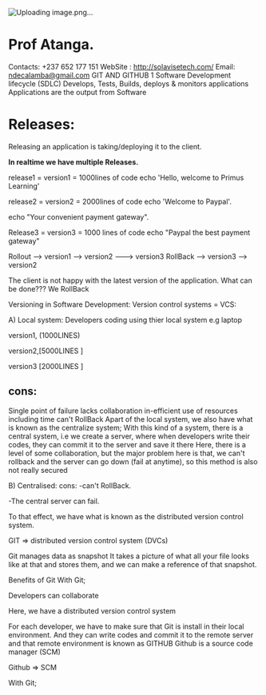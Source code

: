 
![Uploading image.png…]()


# Prof Atanga.
Contacts: +237 652 177 151
WebSite : http://solavisetech.com/
Email: ndecalamba@gmail.com
GIT AND GITHUB 1
Software Development lifecycle (SDLC)
Develops, Tests, Builds, deploys & monitors applications Applications are the output from Software

# Releases:
Releasing an application is taking/deploying it to the client.

**In realtime we have multiple Releases.**

release1 = version1 = 1000lines of code
echo 'Hello, welcome to Primus Learning'

release2 = version2 = 2000lines of code
echo 'Welcome to Paypal'.

echo "Your convenient payment gateway".

Release3 = version3 = 1000 lines of code
echo "Paypal the best payment gateway"

Rollout --> version1 --> version2 ---> version3
RollBack --> version3 --> version2

The client is not happy with the latest version of the application.
What can be done??? We RollBack

Versioning in Software Development:
Version control systems = VCS:

A) Local system:
Developers coding using thier local system e.g laptop

version1, (1000LINES)

version2,[5000LINES ]

version3 [2000LINES ]

cons:
-
Single point of failure
lacks collaboration
in-efficient use of resources including time
can't RollBack
Apart of the local system, we also have what is known as the centralize system; With this kind of a system, there is a central system, i.e we create a server, where when developers write their codes, they can commit it to the server and save it there Here, there is a level of some collaboration, but the major problem here is that, we can't rollback and the server can go down (fail at anytime), so this method is also not really secured

B) Centralised: cons:
-can't RollBack.

-The central server can fail.

To that effect, we have what is known as the distributed version control system.

GIT => distributed version control system (DVCs)

Git manages data as snapshot
It takes a picture of what all your file looks like at that and stores them, and we can make a reference of that snapshot.

Benefits of Git
With Git;

Developers can collaborate

Here, we have a distributed version control system

 For each developer, we have to make sure that Git is install
 in their local environment.
 And they can write codes and commit it to the remote server 
 and that remote environment is known as GITHUB
Github is a source code manager (SCM)

Github => SCM

With Git;
